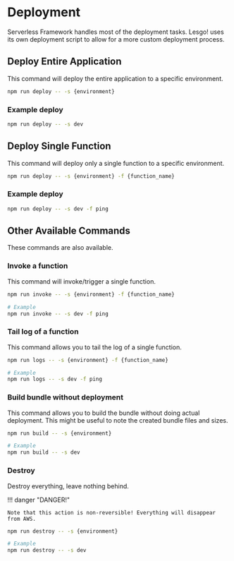 # Deployment

Serverless Framework handles most of the deployment tasks. Lesgo! uses its own deployment script to allow for a more custom deployment process.

## Deploy Entire Application

This command will deploy the entire application to a specific environment.

```bash
npm run deploy -- -s {environment}
```

### Example deploy

```bash
npm run deploy -- -s dev
```

## Deploy Single Function

This command will deploy only a single function to a specific environment.

```bash
npm run deploy -- -s {environment} -f {function_name}
```

### Example deploy

```bash
npm run deploy -- -s dev -f ping
```

## Other Available Commands

These commands are also available.

### Invoke a function

This command will invoke/trigger a single function.

```bash
npm run invoke -- -s {environment} -f {function_name}

# Example
npm run invoke -- -s dev -f ping
```

### Tail log of a function

This command allows you to tail the log of a single function.

```bash
npm run logs -- -s {environment} -f {function_name}

# Example
npm run logs -- -s dev -f ping
```

### Build bundle without deployment

This command allows you to build the bundle without doing actual deployment. This might be useful to note the created bundle files and sizes.

```bash
npm run build -- -s {environment}

# Example
npm run build -- -s dev
```

### Destroy

Destroy everything, leave nothing behind.

!!! danger "DANGER!"

    Note that this action is non-reversible! Everything will disappear from AWS.

```bash
npm run destroy -- -s {environment}

# Example
npm run destroy -- -s dev
```
